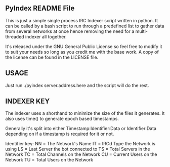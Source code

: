 PyIndex README File 
-------------------
This is just a simple single process IRC Indexer script written in python.
It can be called by a bash script to run through a predefined list to
gather data from several networks at once hence removing the need for a
multi-threaded indexer all together.

It's released under the GNU General Public License so feel free to modify
it to suit your needs so long as you credit me with the base work.
A copy of the license can be found in the LICENSE file.

USAGE
-----
Just run ./pyindex server.address.here and the script will do the rest.

INDEXER KEY
-----------
The indexer uses a shorthand to minimize the size of the files it generates.
It also uses time() to generate epoch based timestamps.

Generally it's split into either Timestamp:Identifier:Data or Identifier:Data
depending on if a timestamp is required for it or not.

Identifier key:
NN = The Network's Name
IT = IRCd Type the Network is using
LS = Last Server the bot connected to
TS = Total Servers in the Network
TC = Total Channels on the Network
CU = Current Users on the Network
TU = Total Users on the Network